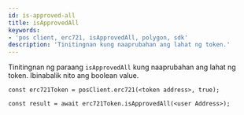 ```yaml
---
id: is-approved-all
title: isApprovedAll
keywords:
- 'pos client, erc721, isApprovedAll, polygon, sdk'
description: 'Tinitingnan kung naaprubahan ang lahat ng token.'
---
```


Tinitingnan ng paraang `isApprovedAll` kung naaprubahan ang lahat ng token. Ibinabalik nito ang boolean value.

```
const erc721Token = posClient.erc721(<token address>, true);

const result = await erc721Token.isApprovedAll(<user Address>);

```
